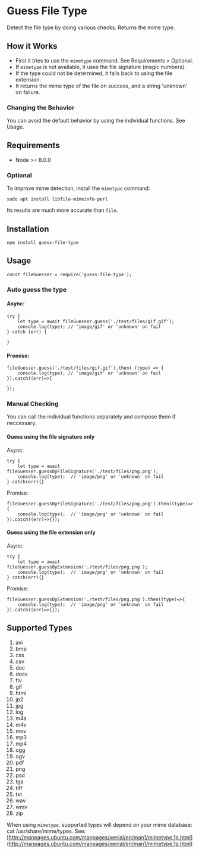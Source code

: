 # Guess File Type
Detect the file type by doing various checks. Returns the mime type.

## How it Works

* First it tries to use the `mimetype` command. See Requirements > Optional.
* If `mimetype` is not available, it uses the file signature (magic numbers).
* If the type could not be determined, it falls back to using the file extension.
* It returns the mime type of the file on success, and a string 'unknown' on failure.

### Changing the Behavior

You can avoid the default behavior by using the individual functions. See Usage.

## Requirements

* Node >= 8.0.0

### Optional

To improve mime detection, install the `mimetype` command:

    sudo apt install libfile-mimeinfo-perl

Its results are much more accurate than `file`.

## Installation

    npm install guess-file-type


## Usage

    const fileGuesser = require('guess-file-type');

### Auto guess the type

#### Async:
    try {
        let type = await fileGuesser.guess('./test/files/gif.gif');
        console.log(type); // 'image/gif' or 'unknown' on fail
    } catch (err) {
        
    }

#### Promise:

    fileGuesser.guess('./test/files/gif.gif').then( (type) => {
        console.log(type); // 'image/gif' or 'unknown' on fail
    }).catch((err)=>{

    });


### Manual Checking

You can call the individual functions separately and compose them if neccessary.

#### Guess using the file signature only

Async:

    try {
        let type = await fileGuesser.guessByFileSignature('./test/files/png.png');
        console.log(type);  // 'image/png' or 'unknown' on fail
    } catch(err){}

Promise: 

    fileGuesser.guessByFileSignature('./test/files/png.png').then((type)=>{
        console.log(type);  // 'image/png' or 'unknown' on fail
    }).catch((err)=>{});

#### Guess using the file extension only

Async:

    try {
        let type = await fileGuesser.guessByExtension('./test/files/png.png');
        console.log(type);  // 'image/png' or 'unknown' on fail
    } catch(err){}

Promise:

    fileGuesser.guessByExtension('./test/files/png.png').then((type)=>{
        console.log(type);  // 'image/png' or 'unknown' on fail
    }).catch((err)=>{});

    
## Supported Types

1. avi
1. bmp
1. css
1. csv
1. doc
1. docx
1. flv
1. gif
1. html
1. jp2
1. jpg
1. log
1. m4a
1. m4v
1. mov
1. mp3
1. mp4
1. ogg
1. ogv
1. pdf
1. png
1. psd
1. tga
1. tiff
1. txt
1. wav
1. wmv
1. zip



When using `mimetype`, supported types will depend on your mime database: cat /usr/share/mime/types. 
See: [http://manpages.ubuntu.com/manpages/xenial/en/man1/mimetype.1p.html](http://manpages.ubuntu.com/manpages/xenial/en/man1/mimetype.1p.html)